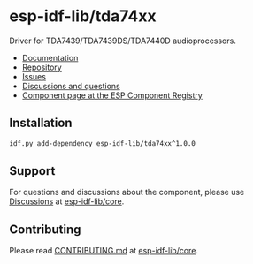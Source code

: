 # esp-idf-lib/tda74xx

Driver for TDA7439/TDA7439DS/TDA7440D audioprocessors.

* [Documentation](https://esp-idf-lib.github.io/tda74xx/)
* [Repository](https://github.com/esp-idf-lib/tda74xx)
* [Issues](https://github.com/esp-idf-lib/tda74xx/issues)
* [Discussions and questions](https://github.com/esp-idf-lib/core/discussions)
* [Component page at the ESP Component Registry](https://components.espressif.com/components/esp-idf-lib/tda74xx)

## Installation

```sh
idf.py add-dependency esp-idf-lib/tda74xx^1.0.0
```

## Support

For questions and discussions about the component, please use
[Discussions](https://github.com/esp-idf-lib/core/discussions)
at [esp-idf-lib/core](https://github.com/esp-idf-lib/core).

## Contributing

Please read [CONTRIBUTING.md](https://github.com/esp-idf-lib/core/blob/main/CONTRIBUTING.md)
at [esp-idf-lib/core](https://github.com/esp-idf-lib/core).

